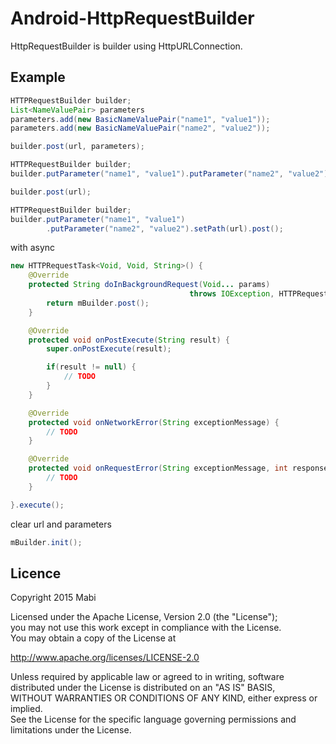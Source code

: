 # Android-HttpRequestBuilder
HttpRequestBuilder is builder using HttpURLConnection.

## Example
```java
HTTPRequestBuilder builder;
List<NameValuePair> parameters
parameters.add(new BasicNameValuePair("name1", "value1"));
parameters.add(new BasicNameValuePair("name2", "value2"));

builder.post(url, parameters);
```

```java
HTTPRequestBuilder builder;
builder.putParameter("name1", "value1").putParameter("name2", "value2");

builder.post(url);
```

```java
HTTPRequestBuilder builder;
builder.putParameter("name1", "value1")
        .putParameter("name2", "value2").setPath(url).post();
```

with async

```java
new HTTPRequestTask<Void, Void, String>() {
    @Override
    protected String doInBackgroundRequest(Void... params) 
                                        throws IOException, HTTPRequestException {
        return mBuilder.post();
    }

    @Override
    protected void onPostExecute(String result) {
        super.onPostExecute(result);

        if(result != null) {
            // TODO
        }
    }

    @Override
    protected void onNetworkError(String exceptionMessage) {
        // TODO
    }

    @Override
    protected void onRequestError(String exceptionMessage, int responseCode) {
        // TODO
    }

}.execute();
```

clear url and parameters

```java
mBuilder.init();
```

## Licence
Copyright 2015 Mabi

Licensed under the Apache License, Version 2.0 (the "License");<br/>
you may not use this work except in compliance with the License.<br/>
You may obtain a copy of the License at

http://www.apache.org/licenses/LICENSE-2.0

Unless required by applicable law or agreed to in writing, software<br/>
distributed under the License is distributed on an "AS IS" BASIS,<br/>
WITHOUT WARRANTIES OR CONDITIONS OF ANY KIND, either express or implied.<br/>
See the License for the specific language governing permissions and<br/>
limitations under the License.
